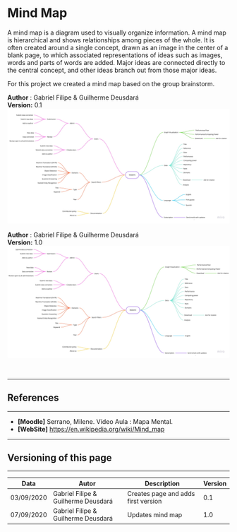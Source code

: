 # Mind Map

A mind map is a diagram used to visually organize information. A mind map is hierarchical and shows relationships among pieces of the whole. It is often created around a single concept, drawn as an image in the center of a blank page, to which associated representations of ideas such as images, words and parts of words are added. Major ideas are connected directly to the central concept, and other ideas branch out from those major ideas.

For this project we created a mind map based on the group brainstorm.

**Author** : Gabriel Filipe & Guilherme Deusdará</br>
**Version:** 0.1</br>
![Gabriel Filipe & Guilherme Deusdará](./images/mind_map_v0.jpg)

**Author** : Gabriel Filipe & Guilherme Deusdará</br>
**Version:** 1.0</br>
![Gabriel Filipe & Guilherme Deusdará](./images/mind_map_v1.jpg)

<br>

---
## References
---
- **[Moodle]** Serrano, Milene. Vídeo Aula : Mapa Mental.
- **[WebSite]** <a href="dt">https://en.wikipedia.org/wiki/Mind_map</a>

***
## Versioning of this page
---

| Data | Autor | Description | Version |
|------|-------|-----------|--------|
| 03/09/2020 | Gabriel Filipe & Guilherme Deusdará | Creates page and adds first version | 0.1 |
| 07/09/2020 | Gabriel Filipe & Guilherme Deusdará | Updates mind map | 1.0 |
